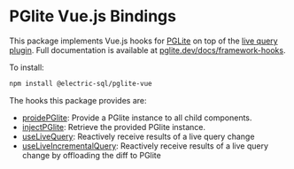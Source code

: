 # PGlite Vue.js Bindings

This package implements Vue.js hooks for [PGLite](https://pglite.dev/) on top of the [live query plugin](https://pglite.dev/docs/live-queries). Full documentation is available at [pglite.dev/docs/framework-hooks](https://pglite.dev/docs/framework-hooks#react).

To install:

```sh
npm install @electric-sql/pglite-vue
```

The hooks this package provides are:

- [proidePGlite](https://pglite.dev/docs/framework-hooks#providepglite): Provide a PGlite instance to all child components.
- [injectPGlite](https://pglite.dev/docs/framework-hooks#injectpglite): Retrieve the provided PGlite instance.
- [useLiveQuery](https://pglite.dev/docs/framework-hooks#uselivequery): Reactively receive results of a live query change
- [useLiveIncrementalQuery](https://pglite.dev/docs/framework-hooks#useliveincrementalquery): Reactively receive results of a live query change by offloading the diff to PGlite
